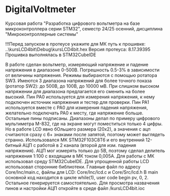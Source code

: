 # DigitalVoltmeter
Курсовая работа "Разработка цифрового вольтметра на базе микроконтроллера серии STM32", семестр 24/25 осенний, дисциплина "Микроконтроллерные системы"


!!!Перед запуском в протеусе укажите для МК путь к прошивке: ..\kursLCD4bit\Debug\kursLCD4bit.hex
Версия протеуса: 8.17.39395
Прошивка выполнялась в STM32CubeIDE

В работе сделан вольтметр, измеряющий напряжение и падение напряжения в диапазоне 0-500В. Погрешность 0.5-3% в зависимости от величины напряжения.
Режимы выбираются с помощью ротатора SW3.
Имеются 3 диапазона напряжений для более точного показа (ротатор SW2): до 500В, до 100В, до 10000 мВ.
При слишком высоком напряжении для диапазона предлагается его сменить на более высокий.
Пин PA0 используется для измерения напряжения, к нему подключен источник напряжения и тестер для проверки.
Пин PA1 используется вместе с PA0 для измерения падения напряжения, желательно подключать PA0 к месту, где напряжение больше.
Остальные пины подписаны.
Диапазоны делал по примеру цифрового мультиметра М-832, где на экране могут поместиться только 4 цифры.
Но в работе LCD явно бОльшего размера (20х2), а значения с ацп считаются сразу с 6+ знаками после запятой, поэтому может выглядеть странно.
Использовался МК STM32F103C8T6 и его внутренний 12-битный АЦП с работой в 2 канала (второй для изм. падения напряжения).
АЦП мог измерять только до 5В, поэтому сделал делитель напряжения 1:100 с входящим в МК током 0,005А.
Для работы с МК использовал среду STM32CubeIDE. Для упрощенной работы LCD использовал сторонние библиотеки.
Главные файл по адресу Core/Inc/main.c, файлы для LCD: Core/Inc/lcd.c и Core/Src/lcd.h
В main основной код находится в цикле while(1), user code begin pv, 0, 2. Остальное генерируется самостоятельно.
Для просмотра назвачения пинов и настройки АЦП откройте в среде файл /kursLCD4bit.ioc
